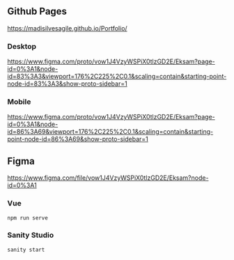 
## Github Pages
https://madisilvesagile.github.io/Portfolio/

### Desktop
https://www.figma.com/proto/vow1J4VzyWSPiX0tlzGD2E/Eksam?page-id=0%3A1&node-id=83%3A3&viewport=176%2C225%2C0.1&scaling=contain&starting-point-node-id=83%3A3&show-proto-sidebar=1

### Mobile
https://www.figma.com/proto/vow1J4VzyWSPiX0tlzGD2E/Eksam?page-id=0%3A1&node-id=86%3A69&viewport=176%2C225%2C0.1&scaling=contain&starting-point-node-id=86%3A69&show-proto-sidebar=1

## Figma
https://www.figma.com/file/vow1J4VzyWSPiX0tlzGD2E/Eksam?node-id=0%3A1


### Vue
```
npm run serve
```

### Sanity Studio

```
sanity start
```

